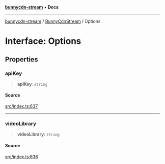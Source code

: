 [**bunnycdn-stream**](../../../README.md) • **Docs**

***

[bunnycdn-stream](../../../globals.md) / [BunnyCdnStream](../README.md) / Options

# Interface: Options

## Properties

### apiKey

> **apiKey**: `string`

#### Source

[src/index.ts:637](https://github.com/dan-online/bunnycdn-stream/blob/d70c6fd/src/index.ts#L637)

***

### videoLibrary

> **videoLibrary**: `string`

#### Source

[src/index.ts:636](https://github.com/dan-online/bunnycdn-stream/blob/d70c6fd/src/index.ts#L636)
